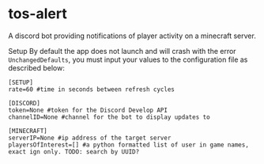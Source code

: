 # tos-alert
A discord bot providing notifications of player activity on a minecraft server.

Setup
By default the app does not launch and will crash with the error ``` UnchangedDefaults ```, you must input your values to the configuration file as described below:
```
[SETUP]
rate=60 #time in seconds between refresh cycles

[DISCORD]
token=None #token for the Discord Develop API
channelID=None #channel for the bot to display updates to

[MINECRAFT]
serverIP=None #ip address of the target server
playersOfInterest=[] #a python formatted list of user in game names, exact ign only. TODO: search by UUID?
```

